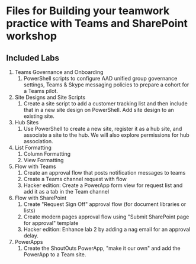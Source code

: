 # Files for Building your teamwork practice with Teams and SharePoint workshop

## Included Labs

1. Teams Governance and Onboarding
    1. PowerShell scripts to configure AAD unified group governance settings, Teams & Skype messaging policies to prepare a cohort for a Teams pilot. 
1. Site Designs and Site Scripts
    1. Create a site script to add a customer tracking list and then include that in a new site design on PowerShell. Add site design to an existing site.
1. Hub Sites
    1. Use PowerShell to create a new site, register it as a hub site, and associate a site to the hub. We will also explore permissions for hub association.
1. List Formatting
    1. Column Formatting
    1. View Formatting
1. Flow with Teams
    1. Create an approval flow that posts notification messages to teams
    1. Create a Teams channel request with flow
    1. Hacker edition: Create a PowerApp form view for request list and add it as a tab in the Team channel
1. Flow with SharePoint
    1. Create "Request Sign Off" approval flow (for document libraries or lists)
    1. Create modern pages approval flow using "Submit SharePoint page for approval" template
    1.  Hacker edition: Enhance lab 2 by adding a nag email for an approval delay.
1. PowerApps
    1. Create the ShoutOuts PowerApp, "make it our own" and add the PowerApp to a Team site.
